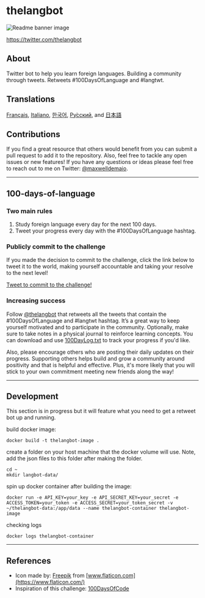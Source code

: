 # thelangbot

![Readme banner image](./static/ReadmeBanner.png)

https://twitter.com/thelangbot

## About

Twitter bot to help you learn foreign languages. Building a community through tweets. Retweets #100DaysOfLanguage and #langtwt.

## Translations

[Français](./translations/README_fr.md), [Italiano](./translations/README_it.md), [한국어](./translations/README_kr.md), [Ру́сский](./translations/README_ru.md), and [日本語](./translations/README_jp.md)

## Contributions

If you find a great resource that others would benefit from you can submit a pull request to add it to the repository. Also, feel free to tackle any open issues or new features! If you have any questions or ideas please feel free to reach out to me on Twitter: [@maxwelldemaio](https://twitter.com/maxwelldemaio).

---

## 100-days-of-language

### Two main rules

1. Study foreign language every day for the next 100 days.
2. Tweet your progress every day with the #100DaysOfLanguage hashtag.

### Publicly commit to the challenge

If you made the decision to commit to the challenge, click the link below to tweet it to the world, making yourself accountable and taking your resolve to the next level!

[Tweet to commit to the challenge!](https://twitter.com/intent/tweet?text=I%27m%20publicly%20committing%20to%20the%20100DaysOfLanguage%20Challenge%20starting%20today!%20Learn%20more%20and%20join%20me!%20Hey%20@thelangbot%20@maxwelldemaio%20&url=https://github.com/maxwelldemaio/100-days-of-language&hashtags=100DaysOfLanguage)

### Increasing success

Follow [@thelangbot](https://twitter.com/thelangbot) that retweets all the tweets that contain the #100DaysOfLanguage and #langtwt hashtag. It’s a great way to keep yourself motivated and to participate in the community. Optionally, make sure to take notes in a physical journal to reinforce learning concepts. You can download and use [100DayLog.txt](./app/data/100DayLog.txt) to track your progress if you'd like.

Also, please encourage others who are posting their daily updates on their progress. Supporting others helps build and grow a community around positivity and that is helpful and effective. Plus, it's more likely that you will stick to your own commitment meeting new friends along the way!

---

## Development

This section is in progress but it will feature what you need to get a retweet bot up and running.

build docker image:

```
docker build -t thelangbot-image .
```

create a folder on your host machine that the docker volume will use. Note, add the json files to this folder after making the folder.

```
cd ~
mkdir langbot-data/
```

spin up docker container after building the image:

```
docker run -e API_KEY=your_key -e API_SECRET_KEY=your_secret -e ACCESS_TOKEN=your_token -e ACCESS_SECRET=your_token_secret -v ~/thelangbot-data:/app/data --name thelangbot-container thelangbot-image
```

checking logs

```
docker logs thelangbot-container
```

---

## References

- Icon made by: [Freepik](https://www.freepik.com) from [www.flaticon.com](https://www.flaticon.com/)
- Inspiration of this challenge: [100DaysOfCode](https://www.100daysofcode.com/)
